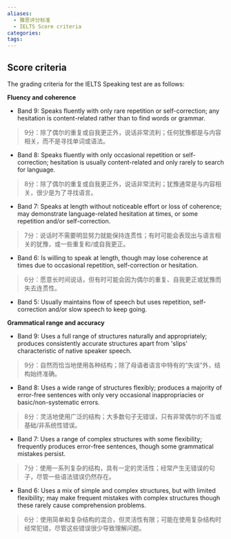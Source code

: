 ```yaml
---
aliases:
  - 雅思评分标准
  - IELTS Score criteria
categories:
tags:
---
```


## Score criteria

The grading criteria for the IELTS Speaking test are as follows:

**Fluency and coherence**

- Band 9: Speaks fluently with only rare repetition or self-correction; any hesitation is content-related rather than to find words or grammar.

> 9分：除了偶尔的重复或自我更正外，说话非常流利；任何犹豫都是与内容相关，而不是寻找单词或语法。

- Band 8: Speaks fluently with only occasional repetition or self-correction; hesitation is usually content-related and only rarely to search for language.

> 8分：除了偶尔的重复或自我更正外，说话非常流利；犹豫通常是与内容相关，很少是为了寻找语言。

- Band 7: Speaks at length without noticeable effort or loss of coherence; may demonstrate language-related hesitation at times, or some repetition and/or self-correction.

> 7分：说话时不需要明显努力就能保持连贯性；有时可能会表现出与语言相关的犹豫，或一些重复和/或自我更正。

- Band 6: Is willing to speak at length, though may lose coherence at times due to occasional repetition, self-correction or hesitation.

> 6分：愿意长时间说话，但有时可能会因为偶尔的重复、自我更正或犹豫而失去连贯性。

- Band 5: Usually maintains flow of speech but uses repetition, self-correction and/or slow speech to keep going.

**Grammatical range and accuracy**

- Band 9: Uses a full range of structures naturally and appropriately; produces consistently accurate structures apart from 'slips' characteristic of native speaker speech.

> 9分：自然而恰当地使用各种结构；除了母语者语言中特有的“失误”外，结构始终准确。

- Band 8: Uses a wide range of structures flexibly; produces a majority of error-free sentences with only very occasional inappropriacies or basic/non-systematic errors.

> 8分：灵活地使用广泛的结构；大多数句子无错误，只有非常偶尔的不当或基础/非系统性错误。

- Band 7: Uses a range of complex structures with some flexibility; frequently produces error-free sentences, though some grammatical mistakes persist.

> 7分：使用一系列复杂的结构，具有一定的灵活性；经常产生无错误的句子，尽管一些语法错误仍然存在。

- Band 6: Uses a mix of simple and complex structures, but with limited flexibility; may make frequent mistakes with complex structures though these rarely cause comprehension problems.

> 6分：使用简单和复杂结构的混合，但灵活性有限；可能在使用复杂结构时经常犯错，尽管这些错误很少导致理解问题。
